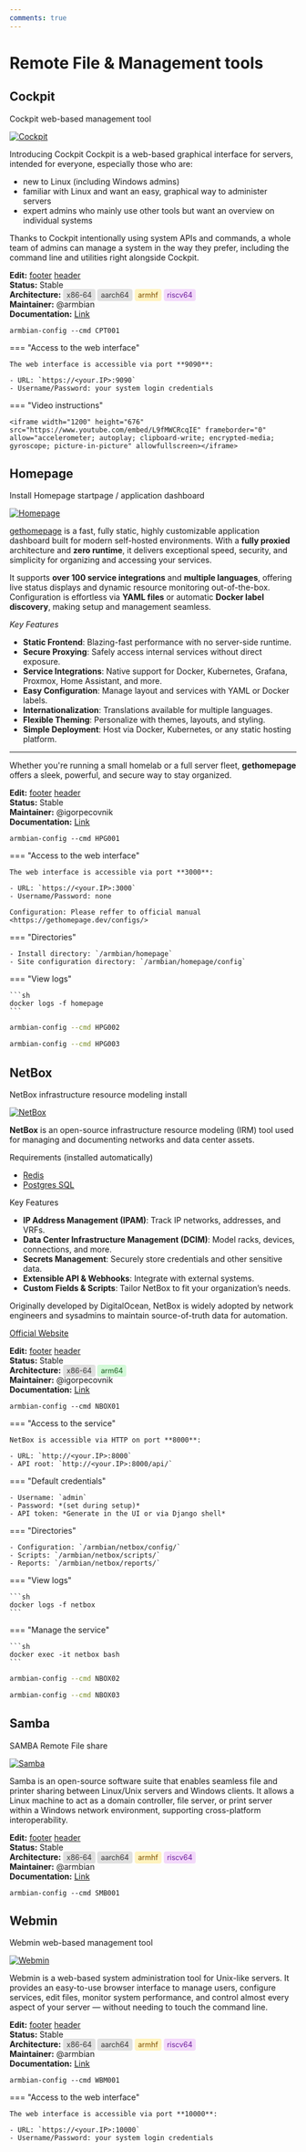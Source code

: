 ```yaml
---
comments: true
---
```


# Remote File & Management tools

## Cockpit


Cockpit web-based management tool


<!--- section image START from tools/include/images/CPT001.png --->
[![Cockpit](/images/CPT001.png)](#)
<!--- section image STOP from tools/include/images/CPT001.png --->


<!--- header START from tools/include/markdown/CPT001-header.md --->
Introducing Cockpit
Cockpit is a web-based graphical interface for servers, intended for everyone, especially those who are:

- new to Linux
(including Windows admins)
- familiar with Linux
and want an easy, graphical way to administer servers
- expert admins
who mainly use other tools but want an overview on individual systems

Thanks to Cockpit intentionally using system APIs and commands, a whole team of admins can manage a system in the way they prefer, including the command line and utilities right alongside Cockpit.
<!--- header STOP from tools/include/markdown/CPT001-header.md --->

__Edit:__ [footer](https://github.com/armbian/configng/edit/main/tools/include/markdown/CPT001-footer.md) [header](https://github.com/armbian/configng/edit/main/tools/include/markdown/CPT001-header.md)  
__Status:__ Stable  
__Architecture:__ <span style="background-color:#e0e0e0; color:#333333; padding:3px 6px; border-radius:4px; font-size:90%;">x86-64</span> <span style="background-color:#e0e0e0; color:#333333; padding:3px 6px; border-radius:4px; font-size:90%;">aarch64</span> <span style="background-color:#fff3bf; color:#7c4d00; padding:3px 6px; border-radius:4px; font-size:90%;">armhf</span> <span style="background-color:#f3d9fa; color:#6a1b9a; padding:3px 6px; border-radius:4px; font-size:90%;">riscv64</span>  
__Maintainer:__ @armbian  
__Documentation:__ [Link](https://forum.armbian.com/)  

~~~ custombash
armbian-config --cmd CPT001
~~~


<!--- footer START from tools/include/markdown/CPT001-footer.md --->
=== "Access to the web interface"

    The web interface is accessible via port **9090**:

    - URL: `https://<your.IP>:9090`
    - Username/Password: your system login credentials

=== "Video instructions"


    <iframe width="1200" height="676" src="https://www.youtube.com/embed/L9fMWCRcqIE" frameborder="0" allow="accelerometer; autoplay; clipboard-write; encrypted-media; gyroscope; picture-in-picture" allowfullscreen></iframe>

<!--- footer STOP from tools/include/markdown/CPT001-footer.md --->


## Homepage


Install Homepage startpage / application dashboard


<!--- section image START from tools/include/images/HPG001.png --->
[![Homepage](/images/HPG001.png)](#)
<!--- section image STOP from tools/include/images/HPG001.png --->


<!--- header START from tools/include/markdown/HPG001-header.md --->
[gethomepage](https://gethomepage.dev/) is a fast, fully static, highly customizable application dashboard built for modern self-hosted environments. With a **fully proxied** architecture and **zero runtime**, it delivers exceptional speed, security, and simplicity for organizing and accessing your services.

It supports **over 100 service integrations** and **multiple languages**, offering live status displays and dynamic resource monitoring out-of-the-box. Configuration is effortless via **YAML files** or automatic **Docker label discovery**, making setup and management seamless.

*Key Features*

- **Static Frontend**: Blazing-fast performance with no server-side runtime.
- **Secure Proxying**: Safely access internal services without direct exposure.
- **Service Integrations**: Native support for Docker, Kubernetes, Grafana, Proxmox, Home Assistant, and more.
- **Easy Configuration**: Manage layout and services with YAML or Docker labels.
- **Internationalization**: Translations available for multiple languages.
- **Flexible Theming**: Personalize with themes, layouts, and styling.
- **Simple Deployment**: Host via Docker, Kubernetes, or any static hosting platform.

---

Whether you're running a small homelab or a full server fleet, **gethomepage** offers a sleek, powerful, and secure way to stay organized.

<!--- header STOP from tools/include/markdown/HPG001-header.md --->

__Edit:__ [footer](https://github.com/armbian/configng/edit/main/tools/include/markdown/HPG001-footer.md) [header](https://github.com/armbian/configng/edit/main/tools/include/markdown/HPG001-header.md)  
__Status:__ Stable  
__Maintainer:__ @igorpecovnik  
__Documentation:__ [Link](https://gethomepage.dev/configs/)  

~~~ custombash
armbian-config --cmd HPG001
~~~


<!--- footer START from tools/include/markdown/HPG001-footer.md --->
=== "Access to the web interface"

    The web interface is accessible via port **3000**:

    - URL: `https://<your.IP>:3000`
    - Username/Password: none

    Configuration: Please reffer to official manual <https://gethomepage.dev/configs/>

=== "Directories"

    - Install directory: `/armbian/homepage`
    - Site configuration directory: `/armbian/homepage/config`

=== "View logs"

    ```sh
    docker logs -f homepage
    ```

<!--- footer STOP from tools/include/markdown/HPG001-footer.md --->


~~~ bash title="Remove Homepage:"
armbian-config --cmd HPG002
~~~


~~~ bash title="Purge Homepage with data folder:"
armbian-config --cmd HPG003
~~~




## NetBox


NetBox infrastructure resource modeling install


<!--- section image START from tools/include/images/NBOX01.png --->
[![NetBox](/images/NBOX01.png)](#)
<!--- section image STOP from tools/include/images/NBOX01.png --->


<!--- header START from tools/include/markdown/NBOX01-header.md --->
**NetBox** is an open-source infrastructure resource modeling (IRM) tool used for managing and documenting networks and data center assets.

Requirements (installed automatically)

- [Redis](/User-Guide_Armbian-Software/Database/#redis)
- [Postgres SQL](/User-Guide_Armbian-Software/Database/#postgresql)

Key Features

- **IP Address Management (IPAM)**: Track IP networks, addresses, and VRFs.
- **Data Center Infrastructure Management (DCIM)**: Model racks, devices, connections, and more.
- **Secrets Management**: Securely store credentials and other sensitive data.
- **Extensible API & Webhooks**: Integrate with external systems.
- **Custom Fields & Scripts**: Tailor NetBox to fit your organization’s needs.

Originally developed by DigitalOcean, NetBox is widely adopted by network engineers and sysadmins to maintain source-of-truth data for automation.

[Official Website](https://netbox.dev/)

<!--- header STOP from tools/include/markdown/NBOX01-header.md --->

__Edit:__ [footer](https://github.com/armbian/configng/edit/main/tools/include/markdown/NBOX01-footer.md) [header](https://github.com/armbian/configng/edit/main/tools/include/markdown/NBOX01-header.md)  
__Status:__ Stable  
__Architecture:__ <span style="background-color:#e0e0e0; color:#333333; padding:3px 6px; border-radius:4px; font-size:90%;">x86-64</span> <span style="background-color:#d3f9d8; color:#1b5e20; padding:3px 6px; border-radius:4px; font-size:90%;">arm64</span>  
__Maintainer:__ @igorpecovnik  
__Documentation:__ [Link](https://netbox.readthedocs.io/en/stable/)  

~~~ custombash
armbian-config --cmd NBOX01
~~~


<!--- footer START from tools/include/markdown/NBOX01-footer.md --->
=== "Access to the service"

    NetBox is accessible via HTTP on port **8000**:

    - URL: `http://<your.IP>:8000`
    - API root: `http://<your.IP>:8000/api/`

=== "Default credentials"

    - Username: `admin`
    - Password: *(set during setup)*
    - API token: *Generate in the UI or via Django shell*

=== "Directories"

    - Configuration: `/armbian/netbox/config/`
    - Scripts: `/armbian/netbox/scripts/`
    - Reports: `/armbian/netbox/reports/`

=== "View logs"

    ```sh
    docker logs -f netbox
    ```

=== "Manage the service"

    ```sh
    docker exec -it netbox bash
    ```

<!--- footer STOP from tools/include/markdown/NBOX01-footer.md --->


~~~ bash title="NetBox remove:"
armbian-config --cmd NBOX02
~~~


~~~ bash title="NetBox purge with data folder:"
armbian-config --cmd NBOX03
~~~




## Samba


SAMBA Remote File share


<!--- section image START from tools/include/images/SMB001.png --->
[![Samba](/images/SMB001.png)](#)
<!--- section image STOP from tools/include/images/SMB001.png --->


<!--- header START from tools/include/markdown/SMB001-header.md --->
Samba is an open-source software suite that enables seamless file and printer sharing between Linux/Unix servers and Windows clients. It allows a Linux machine to act as a domain controller, file server, or print server within a Windows network environment, supporting cross-platform interoperability.

<!--- header STOP from tools/include/markdown/SMB001-header.md --->

__Edit:__ [footer](https://github.com/armbian/configng/new/main/tools/include/markdown/SMB001-footer.md) [header](https://github.com/armbian/configng/edit/main/tools/include/markdown/SMB001-header.md)  
__Status:__ Stable  
__Architecture:__ <span style="background-color:#e0e0e0; color:#333333; padding:3px 6px; border-radius:4px; font-size:90%;">x86-64</span> <span style="background-color:#e0e0e0; color:#333333; padding:3px 6px; border-radius:4px; font-size:90%;">aarch64</span> <span style="background-color:#fff3bf; color:#7c4d00; padding:3px 6px; border-radius:4px; font-size:90%;">armhf</span> <span style="background-color:#f3d9fa; color:#6a1b9a; padding:3px 6px; border-radius:4px; font-size:90%;">riscv64</span>  
__Maintainer:__ @armbian  
__Documentation:__ [Link](https://forum.armbian.com/)  

~~~ custombash
armbian-config --cmd SMB001
~~~


## Webmin


Webmin web-based management tool


<!--- section image START from tools/include/images/WBM001.png --->
[![Webmin](/images/WBM001.png)](#)
<!--- section image STOP from tools/include/images/WBM001.png --->


<!--- header START from tools/include/markdown/WBM001-header.md --->
Webmin is a web-based system administration tool for Unix-like servers. It provides an easy-to-use browser interface to manage users, configure services, edit files, monitor system performance, and control almost every aspect of your server — without needing to touch the command line.

<!--- header STOP from tools/include/markdown/WBM001-header.md --->

__Edit:__ [footer](https://github.com/armbian/configng/edit/main/tools/include/markdown/WBM001-footer.md) [header](https://github.com/armbian/configng/edit/main/tools/include/markdown/WBM001-header.md)  
__Status:__ Stable  
__Architecture:__ <span style="background-color:#e0e0e0; color:#333333; padding:3px 6px; border-radius:4px; font-size:90%;">x86-64</span> <span style="background-color:#e0e0e0; color:#333333; padding:3px 6px; border-radius:4px; font-size:90%;">aarch64</span> <span style="background-color:#fff3bf; color:#7c4d00; padding:3px 6px; border-radius:4px; font-size:90%;">armhf</span> <span style="background-color:#f3d9fa; color:#6a1b9a; padding:3px 6px; border-radius:4px; font-size:90%;">riscv64</span>  
__Maintainer:__ @armbian  
__Documentation:__ [Link](https://forum.armbian.com/)  

~~~ custombash
armbian-config --cmd WBM001
~~~


<!--- footer START from tools/include/markdown/WBM001-footer.md --->
=== "Access to the web interface"

    The web interface is accessible via port **10000**:

    - URL: `https://<your.IP>:10000`
    - Username/Password: your system login credentials


<!--- footer STOP from tools/include/markdown/WBM001-footer.md --->

